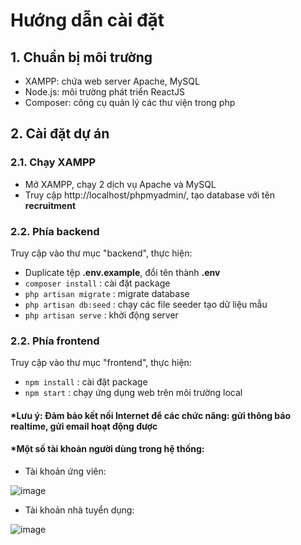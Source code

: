 # Hướng dẫn cài đặt

## 1. Chuẩn bị môi trường
- XAMPP: chứa web server Apache, MySQL
- Node.js: môi trường phát triển ReactJS
- Composer: công cụ quản lý các thư viện trong php

## 2. Cài đặt dự án
### 2.1. Chạy XAMPP
- Mở XAMPP, chạy 2 dịch vụ Apache và MySQL
- Truy cập http://localhost/phpmyadmin/, tạo database với tên **recruitment**
### 2.2. Phía backend
Truy cập vào thư mục "backend", thực hiện:
- Duplicate tệp **.env.example**, đổi tên thành **.env**
- `composer install` : cài đặt package
- `php artisan migrate` : migrate database 
- `php artisan db:seed` : chạy các file seeder tạo dữ liệu mẫu
- `php artisan serve` : khởi động server

### 2.2. Phía frontend
Truy cập vào thư mục "frontend", thực hiện:
- `npm install` : cài đặt package
- `npm start` : chạy ứng dụng web trên môi trường local

#### *Lưu ý: Đảm bảo kết nối Internet để các chức năng: gửi thông báo realtime, gửi email hoạt động được
#### *Một số tài khoản người dùng trong hệ thống:
- Tài khoản ứng viên:

![image](https://github.com/tranphu033/recruitment_web/assets/82558208/5a272d93-20f9-441c-b2e3-f8a9b13a5c4e)
- Tài khoản nhà tuyển dụng:

![image](https://github.com/tranphu033/recruitment_web/assets/82558208/c9149171-88ad-43d8-938b-b1e0965a49b3)

